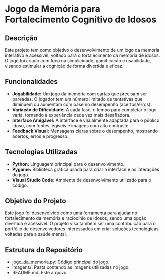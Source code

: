 # Jogo da Memória para Fortalecimento Cognitivo de Idosos

## Descrição
Este projeto tem como objetivo o desenvolvimento de um jogo da memória interativo e acessível, voltado para o fortalecimento da memória de idosos. O jogo foi criado com foco na simplicidade, gamificação e usabilidade, visando estimular a cognição de forma divertida e eficaz.

## Funcionalidades
- **Jogabilidade:** Um jogo da memória com cartas que precisam ser pareadas. O jogador tem um número limitado de tentativas que diminuem ou aumentam com base no desempenho (acertos/erros).
- **Variação de Dificuldade:** A cada fase, o tempo para completar o jogo varia, tornando a experiência cada vez mais desafiadora.
- **Interface Amigável:** A interface é visualmente adaptada para o público idoso, com fontes legíveis e imagens com alto contraste.
- **Feedback Visual:** Mensagens claras sobre o desempenho, mostrando acertos, erros e progresso.

## Tecnologias Utilizadas
- **Python:** Linguagem principal para o desenvolvimento.
- **Pygame:** Biblioteca gráfica usada para criar a interface e as interações do jogo.
- **Visual Studio Code:** Ambiente de desenvolvimento utilizado para o código.


## Objetivo do Projeto
Este jogo foi desenvolvido como uma ferramenta para ajudar no fortalecimento da memória e raciocínio de idosos, sendo uma opção divertida e acessível. O projeto visa também ser uma contribuição para o portfólio de desenvolvedores interessados em criar soluções tecnológicas voltadas para a saúde mental.

## Estrutura do Repositório
- jogo_da_memoria.py: Código principal do jogo.
- imagens/: Pasta contendo as imagens utilizadas no jogo.
- README.md: Este arquivo.

